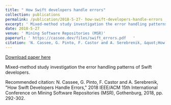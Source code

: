 ```yaml
---
title: " How Swift developers handle errors"
collection: publications
permalink: /publication/2018-5-27- how-swift-developers-handle-errors
excerpt: ' Mixed-method study investigation the error handling patterns of Swift developers.'
date: 2018-5-27
venue: ' Mining Software Repositories (MSR)'
paperurl: ' https://cassee.dev/files/swift_errors.pdf   '
citation: 'N. Cassee, G. Pinto, F. Castor and A. Serebrenik, &quot;How Swift Developers Handle Errors,&quot; 2018 IEEE/ACM 15th International Conference on Mining Software Repositories (MSR), Gothenburg, 2018, pp. 292-302.'
---
```


<a href=' https://cassee.dev/files/swift_errors.pdf   '>Download paper here</a>

 Mixed-method study investigation the error handling patterns of Swift developers.

Recommended citation: N. Cassee, G. Pinto, F. Castor and A. Serebrenik, "How Swift Developers Handle Errors," 2018 IEEE/ACM 15th International Conference on Mining Software Repositories (MSR), Gothenburg, 2018, pp. 292-302.